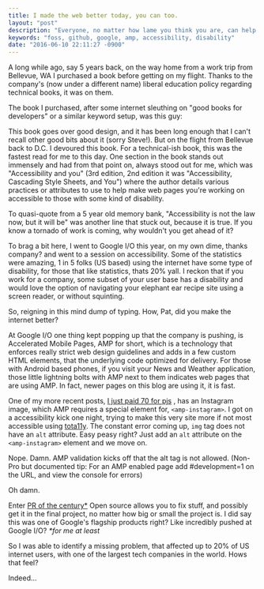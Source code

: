 ```yaml
---
title: I made the web better today, you can too.
layout: "post"
description: "Everyone, no matter how lame you think you are, can help make things better, for someone."
keywords: "foss, github, google, amp, accessibility, disability"
date: "2016-06-10 22:11:27 -0900"
---
```


A long while ago, say 5 years back, on the way home from a work trip from Bellevue, WA I purchased a book before getting on my flight. Thanks to the company's (now under a different name) liberal education policy regarding technical books, it was on them. 

The book I purchased, after some internet sleuthing on "good books for developers" or a similar keyword setup, was this guy:

<a href="https://www.amazon.com/gp/product/0321965515/ref=as_li_tl?ie=UTF8&camp=1789&creative=9325&creativeASIN=0321965515&linkCode=as2&tag=papa00-20&linkId=d1e6c449884cd6257cb3f746d39a3f07" alt="Book: Don't make me think by Steve Krug">
	<amp-img src="//ws-na.amazon-adsystem.com/widgets/q?_encoding=UTF8&MarketPlace=US&ASIN=0321965515&ServiceVersion=20070822&ID=AsinImage&WS=1&Format=_SL160_&tag=papa00-20"
		height="160" width="105" alt="Book: Don't make me think by Steve Krug" />
</a>

<!--excerpt-->

This book goes over good design, and it has been long enough that I can't recall other good bits about it (sorry Steve!). 
But on the flight from Bellevue back to D.C. I devoured this book. For a technical-ish book, this was the fastest read for me to this day.
One section in the book stands out immensely and had from that point on, always stood out for me, which was "Accessibility and you" (3rd edition, 2nd edition it was "Accessibility, Cascading Style Sheets, and You") where the author details
various practices or attributes to use to help make web pages you're working on accessible to those with some kind of disability. 

To quasi-quote from a 5 year old memory bank, "Accessibility is not the law now, but it will be" was another line that stuck out, because it is true. If you know a tornado of work is coming, why wouldn't you get ahead of it?

To brag a bit here, I went to Google I/O this year, on my own dime, thanks company? and went to a session on accessibility. 
Some of the statistics were amazing, 1 in 5 folks (US based) using the internet have some type of disability, for those that like statistics, thats 20% yall.
I reckon that if you work for a company, some subset of your user base has a disability and would love the option of navigating your elephant ear recipe site using a screen reader, or without squinting.

So, reigning in this mind dump of typing. How, Pat, did you make the internet better?

At Google I/O one thing kept popping up that the company is pushing, is Accelerated Mobile Pages, AMP for short, which is a technology that enforces really strict web design guidelines and adds in a few custom HTML elements, that the underlying code optimized for delivery.
For those with Android based phones, if you visit your News and Weather application, those little lightning bolts with AMP next to them indicates web pages that are using AMP. In fact, newer pages on this blog are using it, it is fast.

One of my more recent posts, [I just paid 70 for pjs](/2016/03/01/i-just-paid-70-for-pjs.html) , has an Instagram image, which AMP requires a special element for, `<amp-instagram>`. 
I got on a accessibility kick one night, trying to make this very site more if not most accessible using <a href="http://khan.github.io/tota11y/" target="_blank">tota11y</a>.
The constant error coming up, `img` tag does not have an `alt` attribute. Easy peasy right? Just add an `alt` attribute on the `<amp-instagram>` element and we move on.

Nope. Damn.
AMP validation kicks off that the alt tag is not allowed. 
(Non-Pro but documented tip: For an AMP enabled page add #development=1 on the URL, and view the console for errors)

Oh damn.

Enter <a href="https://github.com/ampproject/amphtml/pull/3520" target="_blank">PR of the century*</a> 
Open source allows you to fix stuff, and possibly get it in the final project, no matter how big or small the project is. I did say this was one of Google's flagship products right? Like incredibly pushed at Google I/O?
<i>*for me at least</i>

So I was able to identify a missing problem, that affected up to 20% of US internet users, with one of the largest tech companies in the world. Hows that feel?

<amp-img src="/assets/img/2016/06/10/feelsgoodman.jpg" alt="Feels good man frog meme" height="267" width="200"></amp-img>
Indeed...







